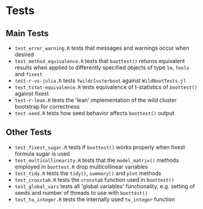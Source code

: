 # Tests 

## Main Tests

- `test_error_warning.R` tests that messages and warnings occur when desired
- `test_method_equivalence.R` tests that `boottest()` returns equivalent 
   results when applied to differently specified objects of type `lm`, `feols` 
   and `fixest`
- `test-r-vs-julia.R` tests `fwildclusterboot` against `WildBootTests.jl`
- `test_tstat-equivalence.R` tests equivalence of t-statistics of `boottest()` 
   against fixest
- `test-r-lean.R` tests the 'lean' implementation of the wild cluster bootstrap 
   for correctness
- `test-seed.R` tests how seed behavior affects `boottest()` output



## Other Tests

- `test_fixest_sugar.R` tests if `boottest()` works properly when fixest formula 
   sugar is used
- `test_multicollinearity.R` tests that the `model_matrix()` methods employed in 
   `boottest.R` drop multicollinear variables
- `test_tidy.R` tests the `tidy()`, `summary()` and `plot` methods
- `test_crosstab.R` tests the `crosstab` function used in `boottest()`
- `test_global_vars` tests all 'global variables' functionality, e.g. setting of 
   seeds and number of threads to use with `boottest()`
- `test_to_integer.R` tests the internally used `to_integer` function